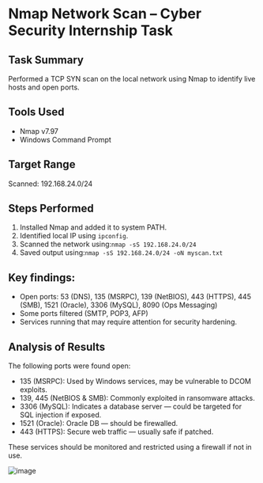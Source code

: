 # Nmap Network Scan – Cyber Security Internship Task

## Task Summary
Performed a TCP SYN scan on the local network using Nmap to identify live hosts and open ports.

## Tools Used
- Nmap v7.97
- Windows Command Prompt


## Target Range
Scanned: 192.168.24.0/24

## Steps Performed
1. Installed Nmap and added it to system PATH.
2. Identified local IP using `ipconfig`.
3. Scanned the network using:`nmap -sS 192.168.24.0/24`
4. Saved output using:`nmap -sS 192.168.24.0/24 -oN myscan.txt`

## Key findings:
- Open ports: 53 (DNS), 135 (MSRPC), 139 (NetBIOS), 443 (HTTPS), 445 (SMB), 1521 (Oracle), 3306 (MySQL), 8090 (Ops Messaging)
- Some ports filtered (SMTP, POP3, AFP)
- Services running that may require attention for security hardening.

## Analysis of Results

The following ports were found open:
- 135 (MSRPC): Used by Windows services, may be vulnerable to DCOM exploits.
- 139, 445 (NetBIOS & SMB): Commonly exploited in ransomware attacks.
- 3306 (MySQL): Indicates a database server — could be targeted for SQL injection if exposed.
- 1521 (Oracle): Oracle DB — should be firewalled.
- 443 (HTTPS): Secure web traffic — usually safe if patched.

These services should be monitored and restricted using a firewall if not in use.

![image](https://github.com/user-attachments/assets/66739522-eaa4-4387-a7dd-2926d3548e2b)
